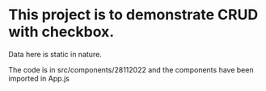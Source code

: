 # This project is to demonstrate CRUD with checkbox.



Data here is static in nature.


The code is in src/components/28112022 and the components have been imported in App.js

